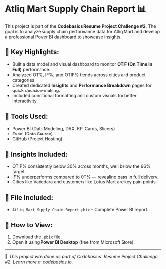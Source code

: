 # Atliq Mart Supply Chain Report 📊

This project is part of the **Codebasics Resume Project Challenge #2**. The goal is to analyze supply chain performance data for Atliq Mart and develop a professional Power BI dashboard to showcase insights.

## 📌 Key Highlights:
- Built a data model and visual dashboard to monitor **OTIF (On Time In Full)** performance.
- Analyzed OT%, IF%, and OTIF% trends across cities and product categories.
- Created dedicated **Insights** and **Performance Breakdown** pages for quick decision-making.
- Included conditional formatting and custom visuals for better interactivity.

## 🔧 Tools Used:
- Power BI (Data Modeling, DAX, KPI Cards, Slicers)
- Excel (Data Source)
- GitHub (Project Hosting)

## 🧠 Insights Included:
- OTIF% consistently below 30% across months, well below the 66% target.
- IF% underperforms compared to OT% — revealing gaps in full delivery.
- Cities like Vadodara and customers like Lotus Mart are key pain points.

## 📁 File Included:
- `Atliq Mart Supply Chain Report.pbix` – Complete Power BI report.

## 🚀 How to View:
1. Download the `.pbix` file.
2. Open it using **Power BI Desktop** (free from Microsoft Store).

---

🧠 *This project was done as part of Codebasics' Resume Project Challenge #2. Learn more at [codebasics.io](https://www.codebasics.io/).*  
